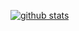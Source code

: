 [![github stats](https://github-readme-stats.vercel.app/api?username=unlimitedcoder2&show_icons=true&title_color=1DB954&icon_color=586069&count_private=true)](https://github.com/unlimitedcoder2)
